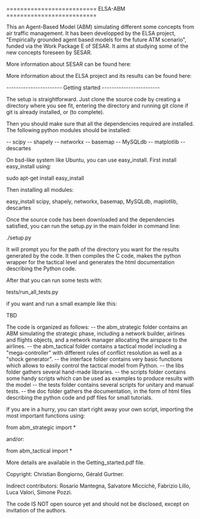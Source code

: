  ========================== ELSA-ABM ==========================

This an Agent-Based Model (ABM) simulating different some concepts from air traffic management. It has been developped by the ELSA project, "Empirically grounded agent based models for the future ATM scenario", funded via the Work Package E of SESAR. It aims at studying some of the new concepts foreseen by SESAR. 

More information about SESAR can be found here:
<link>

More information about the ELSA project and its results can be found here:
<link wiki>

----------------------- Getting started ------------------------

The setup is straightforward. Just clone the source code by creating a directory where you see fit, entering the directory and running git clone <link> if git is already installed, or (to complete).

Then you should make sure that all the dependencies required are installed. The following python modules should be installed:

 -- scipy
 -- shapely
 -- networkx
 -- basemap
 -- MySQLdb
 -- matplotlib
 -- descartes

On bsd-like system like Ubuntu, you can use easy_install. First install easy_install using:

sudo apt-get install easy_install 

Then installing all modules:

easy_install scipy, shapely, networkx, basemap, MySQLdb, maplotlib, descartes

Once the source code has been downloaded and the dependencies satisfied, you can run the setup.py in the main folder in command line:

./setup.py

It will prompt you for the path of the directory you want for the results generated by the code. It then compiles the C code, makes the python wrapper for the tactical level and generates the html documentation describing the Python code.

After that you can run some tests with:

tests/run_all_tests.py

if you want and run a small example like this:

TBD

The code is organized as follows:
 -- the abm_strategic folder contains an ABM simulating the strategic phase, including a network builder, airlines and flights objects, and a network manager allocating the airspace to the airlines. 
  -- the abm_tactical folder contains a tactical model including a "mega-controller" with different rules of conflict resolution as well as a "shock generator".
  -- the interface folder contains very basic functions which allows to easily control the tactical model from Python.
  -- the libs folder gathers several hand-made libraries.
  -- the scripts folder contains some handy scripts which can be used as examples to produce results with the model
  -- the tests folder contains several scripts for unitary and manual tests. 
  -- the doc folder gathers the documentation, in the form of html files describing the python code and pdf files for small tutorials.

If you are in a hurry, you can start right away your own script, importing the most important functions using:

from abm_strategic import *

and/or:

from abm_tactical import *

More details are available in the Getting_started.pdf file.



Copyright: Christian Bongiorno, Gérald Gurtner.

Indirect contributors: Rosario Mantegna, Salvatore Miccichè, Fabrizio Lillo, Luca Valori, Simone Pozzi.

The code IS NOT open source yet and should not be disclosed, except on invitation of the authors.
